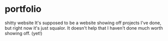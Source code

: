 # portfolio
shitty website
It's supposed to be a website showing off projects I've done, but right now it's just squalor.
It doesn't help that I haven't done much worth showing off. (yet!)
